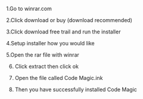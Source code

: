 1.Go to winrar.com

2.Click download or buy (download recommended)

3.Click download free trail and run the installer

4.Setup installer how you would like

5.Open the rar file with winrar

6. Click extract then click ok

7. Open the file called Code Magic.ink

8. Then you have successfully installed Code Magic
